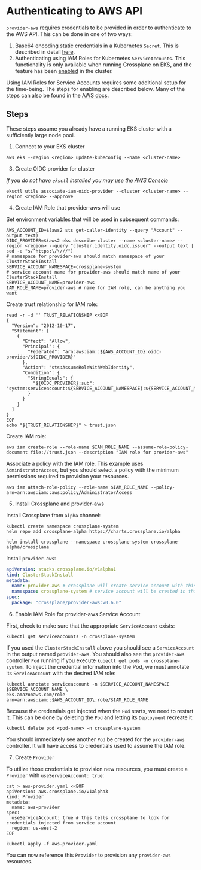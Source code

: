 # Authenticating to AWS API

`provider-aws` requires credentials to be provided in order to authenticate to the
AWS API. This can be done in one of two ways:

1. Base64 encoding static credentials in a Kubernetes `Secret`. This is
   described in detail
   [here](https://crossplane.io/docs/v0.8/cloud-providers/aws/aws-provider.html).
2. Authenticating using IAM Roles for Kubernetes `ServiceAccounts`. This
   functionality is only available when running Crossplane on EKS, and the
   feature has been
   [enabled](https://docs.aws.amazon.com/eks/latest/userguide/iam-roles-for-service-accounts.html)
   in the cluster.

Using IAM Roles for Service Accounts requires some additional setup for the
time-being. The steps for enabling are described below. Many of the steps can
also be found in the [AWS
docs](https://docs.aws.amazon.com/eks/latest/userguide/enable-iam-roles-for-service-accounts.html).

## Steps

These steps assume you already have a running EKS cluster with a sufficiently
large node pool.

1. Connect to your EKS cluster

```
aws eks --region <region> update-kubeconfig --name <cluster-name>
```

3. Create OIDC provider for cluster

*If you do not have `eksctl` installed you may use the [AWS
Console](https://docs.aws.amazon.com/eks/latest/userguide/enable-iam-roles-for-service-accounts.html)*

```
eksctl utils associate-iam-oidc-provider --cluster <cluster-name> --region <region> --approve
```

4. Create IAM Role that provider-aws will use

Set environment variables that will be used in subsequent commands:

```
AWS_ACCOUNT_ID=$(aws2 sts get-caller-identity --query "Account" --output text)
OIDC_PROVIDER=$(aws2 eks describe-cluster --name <cluster-name> --region <region> --query "cluster.identity.oidc.issuer" --output text | sed -e "s/^https:\/\///")
# namespace for provider-aws should match namespace of your ClusterStackInstall
SERVICE_ACCOUNT_NAMESPACE=crossplane-system
# service account name for provider-aws should match name of your ClusterStackInstall
SERVICE_ACCOUNT_NAME=provider-aws
IAM_ROLE_NAME=provider-aws # name for IAM role, can be anything you want
```

Create trust relationship for IAM role:

```
read -r -d '' TRUST_RELATIONSHIP <<EOF
{
  "Version": "2012-10-17",
  "Statement": [
    {
      "Effect": "Allow",
      "Principal": {
        "Federated": "arn:aws:iam::${AWS_ACCOUNT_ID}:oidc-provider/${OIDC_PROVIDER}"
      },
      "Action": "sts:AssumeRoleWithWebIdentity",
      "Condition": {
        "StringEquals": {
          "${OIDC_PROVIDER}:sub": "system:serviceaccount:${SERVICE_ACCOUNT_NAMESPACE}:${SERVICE_ACCOUNT_NAME}"
        }
      }
    }
  ]
}
EOF
echo "${TRUST_RELATIONSHIP}" > trust.json
```

Create IAM role:

```
aws iam create-role --role-name $IAM_ROLE_NAME --assume-role-policy-document file://trust.json --description "IAM role for provider-aws"
```

Associate a policy with the IAM role. This example uses `AdministratorAccess`,
but you should select a policy with the minimum permissions required to
provision your resources.

```
aws iam attach-role-policy --role-name $IAM_ROLE_NAME --policy-arn=arn:aws:iam::aws:policy/AdministratorAccess
```

5. Install Crossplane and provider-aws

Install Crossplane from `alpha` channel:

```
kubectl create namespace crossplane-system
helm repo add crossplane-alpha https://charts.crossplane.io/alpha

helm install crossplane --namespace crossplane-system crossplane-alpha/crossplane
```

Install `provider-aws`:

```yaml
apiVersion: stacks.crossplane.io/v1alpha1
kind: ClusterStackInstall
metadata:
  name: provider-aws # crossplane will create service account with this name
  namespace: crossplane-system # service account will be created in this namespace
spec:
  package: "crossplane/provider-aws:v0.6.0"
```

6. Enable IAM Role for provider-aws Service Account

First, check to make sure that the appropriate `ServiceAccount` exists:

```
kubectl get serviceaccounts -n crossplane-system
```

If you used the `ClusterStackInstall` above you should see a `ServiceAccount` in
the output named `provider-aws`. You should also see the `provider-aws` controller
`Pod` running if you execute `kubectl get pods -n crossplane-system`. To inject
the credential information into the Pod, we must annotate its `ServiceAccount`
with the desired IAM role:

```
kubectl annotate serviceaccount -n $SERVICE_ACCOUNT_NAMESPACE $SERVICE_ACCOUNT_NAME \
eks.amazonaws.com/role-arn=arn:aws:iam::$AWS_ACCOUNT_ID\:role/$IAM_ROLE_NAME
```

Because the credentials get injected when the `Pod` starts, we need to restart
it. This can be done by deleting the `Pod` and letting its `Deployment` recreate
it:

```
kubectl delete pod <pod-name> -n crossplane-system
```

You should immediately see another `Pod` be created for the `provider-aws`
controller. It will have access to credentials used to assume the IAM role.

7. Create `Provider`

To utilize those credentials to provision new resources, you must create a
`Provider` with `useServiceAccount: true`:

```
cat > aws-provider.yaml <<EOF
apiVersion: aws.crossplane.io/v1alpha3
kind: Provider
metadata:
  name: aws-provider
spec:
  useServiceAccount: true # this tells crossplane to look for credentials injected from service account
  region: us-west-2
EOF

kubectl apply -f aws-provider.yaml
```

You can now reference this `Provider` to provision any `provider-aws` resources.
